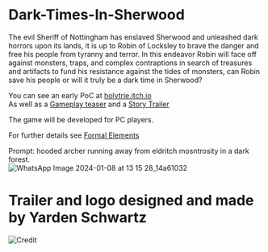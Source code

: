 # Dark-Times-In-Sherwood

The evil Sheriff of Nottingham has enslaved Sherwood and unleashed dark horrors upon its lands, it is up to Robin of Locksley to brave the danger and free his people from tyranny and terror.
In this endeavor Robin will face off against monsters, traps, and complex contraptions in search of treasures and artifacts to fund his resistance against the tides of monsters, can Robin save his people or will it truly be a dark time in Sherwood? 
 </br>

You can see an early PoC at [holytrie.itch.io](https://holytrie.itch.io/dark-times-in-sherwood) </br>
As well as a [Gameplay teaser](https://youtu.be/s14phXWLMUM) and a [Story Trailer](https://studio.youtube.com/video/VwS9y6LZlw0/edit)

The game will be developed for PC players. </br>

For further details see [Formal Elements](https://github.com/HolyTrie/Dark-Times-In-Sherwood/blob/main/formal-elements.md)

Prompt: hooded archer running away from eldritch mosntrosity in a dark forest. </br>
![WhatsApp Image 2024-01-08 at 13 15 28_14a61032](https://github.com/HolyTrie/Dark-Times-In-Sherwood/assets/73063105/33e7fc98-65b5-4604-8d07-1577b2f0ac11)

# Trailer and logo designed and made by Yarden Schwartz
![Credit](https://github.com/HolyTrie/Dark-Times-In-Sherwood/assets/73063105/dc13c4f2-739f-4d18-8dd0-8616ece17af5)
